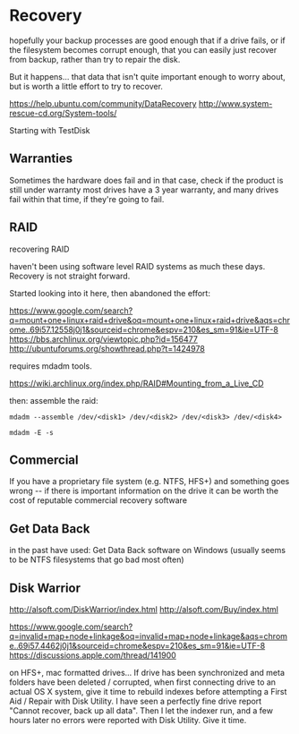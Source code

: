 # Recovery

hopefully your backup processes are good enough that if a drive fails, or if the filesystem becomes corrupt enough, that you can easily just recover from backup, rather than try to repair the disk.

But it happens... that data that isn't quite important enough to worry about, but is worth a little effort to try to recover.  


https://help.ubuntu.com/community/DataRecovery
http://www.system-rescue-cd.org/System-tools/

Starting with TestDisk


## Warranties

Sometimes the hardware does fail
and in that case, check if the product is still under warranty
most drives have a 3 year warranty, and many drives fail within that time, if they're going to fail.



## RAID

recovering RAID

haven't been using software level RAID systems as much these days.  Recovery is not straight forward.

Started looking into it here, then abandoned the effort:

https://www.google.com/search?q=mount+one+linux+raid+drive&oq=mount+one+linux+raid+drive&aqs=chrome..69i57.12558j0j1&sourceid=chrome&espv=210&es_sm=91&ie=UTF-8
https://bbs.archlinux.org/viewtopic.php?id=156477
http://ubuntuforums.org/showthread.php?t=1424978

requires mdadm tools.

https://wiki.archlinux.org/index.php/RAID#Mounting_from_a_Live_CD


then:
assemble the raid:

```
mdadm --assemble /dev/<disk1> /dev/<disk2> /dev/<disk3> /dev/<disk4>

mdadm -E -s

```

## Commercial

If you have a proprietary file system (e.g. NTFS, HFS+) and something goes wrong -- if there is important information on the drive it can be worth the cost of reputable commercial recovery software 

## Get Data Back

in the past have used:
Get Data Back 
software on Windows (usually seems to be NTFS filesystems that go bad most often)

## Disk Warrior

http://alsoft.com/DiskWarrior/index.html
http://alsoft.com/Buy/index.html

https://www.google.com/search?q=invalid+map+node+linkage&oq=invalid+map+node+linkage&aqs=chrome..69i57.4462j0j1&sourceid=chrome&espv=210&es_sm=91&ie=UTF-8
https://discussions.apple.com/thread/141900


on HFS+, mac formatted drives...
If drive has been synchronized and meta folders have been deleted / corrupted, when first connecting drive to an actual OS X system, give it time to rebuild indexes before attempting a First Aid / Repair with Disk Utility.  I have seen a perfectly fine drive report "Cannot recover, back up all data".  Then I let the indexer run, and a few hours later no errors were reported with Disk Utility.  Give it time. 

